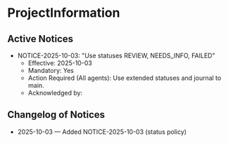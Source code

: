 # ProjectInformation

## Active Notices
- NOTICE-2025-10-03: "Use statuses REVIEW, NEEDS_INFO, FAILED"
  - Effective: 2025-10-03
  - Mandatory: Yes
  - Action Required (All agents): Use extended statuses and journal to main.
  - Acknowledged by:

## Changelog of Notices
- 2025-10-03 — Added NOTICE-2025-10-03 (status policy)
